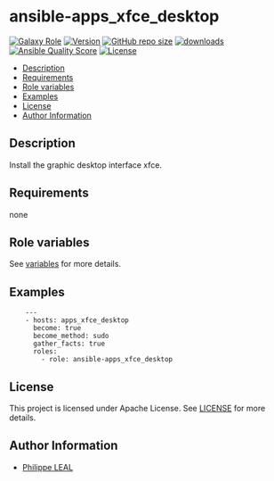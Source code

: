 # ansible-apps_xfce_desktop

[![Galaxy Role](https://img.shields.io/badge/galaxy-apps_xfce_desktop-purple?style=flat)](https://galaxy.ansible.com/lotusnoir/apps_xfce_desktop)
[![Version](https://img.shields.io/github/release/lotusnoir/ansible-apps_xfce_desktop.svg)](https://github.com/lotusnoir/ansible-apps_xfce_desktop/releases/latest)
[![GitHub repo size](https://img.shields.io/github/repo-size/lotusnoir/ansible-apps_xfce_desktop?color=orange&style=flat)](https://galaxy.ansible.com/lotusnoir/apps_xfce_desktop)
[![downloads](https://img.shields.io/ansible/role/d/56107)](https://galaxy.ansible.com/lotusnoir/apps_xfce_desktop)
[![Ansible Quality Score](https://img.shields.io/ansible/quality/56107)](https://galaxy.ansible.com/lotusnoir/apps_xfce_desktop)
[![License](https://img.shields.io/badge/license-Apache--2.0-brightgreen?style=flat)](https://opensource.org/licenses/Apache-2.0)

<!-- START doctoc generated TOC please keep comment here to allow auto update -->
<!-- DON'T EDIT THIS SECTION, INSTEAD RE-RUN doctoc TO UPDATE -->

- [Description](#description)
- [Requirements](#requirements)
- [Role variables](#role-variables)
- [Examples](#examples)
- [License](#license)
- [Author Information](#author-information)

<!-- END doctoc generated TOC please keep comment here to allow auto update -->

## Description

Install the graphic desktop interface xfce.
## Requirements

none

## Role variables

See [variables](/defaults/main.yml) for more details.

## Examples

        ---
        - hosts: apps_xfce_desktop
          become: true
          become_method: sudo
          gather_facts: true
          roles:
            - role: ansible-apps_xfce_desktop


## License

This project is licensed under Apache License. See [LICENSE](/LICENSE) for more details.

## Author Information

- [Philippe LEAL](https://github.com/lotusnoir)
